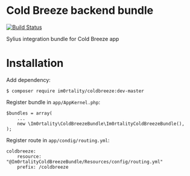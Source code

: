 # Cold Breeze backend bundle

[![Build Status](https://travis-ci.org/Im0rtality/cold-breeze-bundle.svg?branch=master)](https://travis-ci.org/Im0rtality/cold-breeze-bundle)

Sylius integration bundle for Cold Breeze app

# Installation

Add dependency:

    $ composer require im0rtality/coldbreeze:dev-master

Register bundle in `app/AppKernel.php`:

    $bundles = array(
        ...
        new \Im0rtality\ColdBreezeBundle\Im0rtalityColdBreezeBundle(),
    );

Register route in `app/condig/routing.yml`:

    coldbreeze:
        resource: "@Im0rtalityColdBreezeBundle/Resources/config/routing.yml"
        prefix: /coldbreeze
